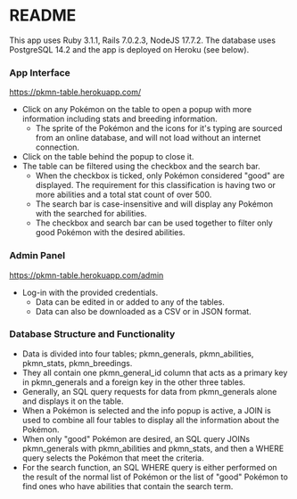 # README

This app uses Ruby 3.1.1, Rails 7.0.2.3, NodeJS 17.7.2. The database uses PostgreSQL 14.2 and the app is deployed on Heroku (see below).

### App Interface
https://pkmn-table.herokuapp.com/

- Click on any Pokémon on the table to open a popup with more information including stats and breeding information.
  - The sprite of the Pokémon and the icons for it's typing are sourced from an online database, and will not load without an internet connection.
- Click on the table behind the popup to close it.
- The table can be filtered using the checkbox and the search bar.
  - When the checkbox is ticked, only Pokémon considered "good" are displayed. The requirement for this classification is having two or more abilities and a total stat count of over 500. 
  - The search bar is case-insensitive and will display any Pokémon with the searched for abilities. 
  - The checkbox and search bar can be used together to filter only good Pokémon with the desired abilities.


### Admin Panel
https://pkmn-table.herokuapp.com/admin

- Log-in with the provided credentials.
  - Data can be edited in or added to any of the tables.
  - Data can also be downloaded as a CSV or in JSON format.


### Database Structure and Functionality
- Data is divided into four tables; pkmn_generals, pkmn_abilities, pkmn_stats, pkmn_breedings.
- They all contain one pkmn_general_id column that acts as a primary key in pkmn_generals and a foreign key in the other three tables.
- Generally, an SQL query requests for data from pkmn_generals alone and displays it on the table.
- When a Pokémon is selected and the info popup is active, a JOIN is used to combine all four tables to display all the information about the Pokémon.
- When only "good" Pokémon are desired, an SQL query JOINs pkmn_generals with pkmn_abilities and pkmn_stats, and then a WHERE query selects the Pokémon that meet the criteria.
- For the search function, an SQL WHERE query is either performed on the result of the normal list of Pokémon or the list of "good" Pokémon to find ones who have abilities that contain the search term.
